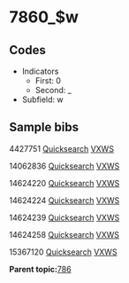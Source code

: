 # 7860\_$w

## Codes

-   Indicators
    -   First: 0
    -   Second: \_
-   Subfield: w

## Sample bibs

4427751 [Quicksearch](https://search.library.yale.edu/catalog/4427751) [VXWS](http://prodorbis.library.yale.edu:7014/vxws/GetHoldingsService?bibId=4427751)

14062836 [Quicksearch](https://search.library.yale.edu/catalog/14062836) [VXWS](http://prodorbis.library.yale.edu:7014/vxws/GetHoldingsService?bibId=14062836)

14624220 [Quicksearch](https://search.library.yale.edu/catalog/14624220) [VXWS](http://prodorbis.library.yale.edu:7014/vxws/GetHoldingsService?bibId=14624220)

14624224 [Quicksearch](https://search.library.yale.edu/catalog/14624224) [VXWS](http://prodorbis.library.yale.edu:7014/vxws/GetHoldingsService?bibId=14624224)

14624239 [Quicksearch](https://search.library.yale.edu/catalog/14624239) [VXWS](http://prodorbis.library.yale.edu:7014/vxws/GetHoldingsService?bibId=14624239)

14624258 [Quicksearch](https://search.library.yale.edu/catalog/14624258) [VXWS](http://prodorbis.library.yale.edu:7014/vxws/GetHoldingsService?bibId=14624258)

15367120 [Quicksearch](https://search.library.yale.edu/catalog/15367120) [VXWS](http://prodorbis.library.yale.edu:7014/vxws/GetHoldingsService?bibId=15367120)

**Parent topic:**[786](../../tags/786/786.md)

